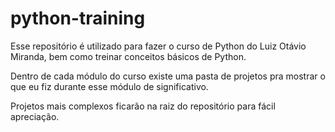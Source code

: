 # python-training

Esse repositório é utilizado para fazer o curso de Python do Luiz Otávio Miranda, bem como treinar conceitos básicos de Python.

Dentro de cada módulo do curso existe uma pasta de projetos pra mostrar o que eu fiz durante esse módulo de significativo. 

Projetos mais complexos ficarão na raiz do repositório para fácil apreciação.

